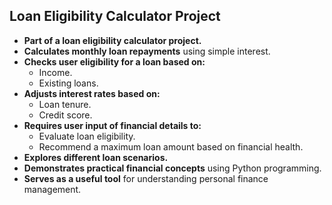 ## Loan Eligibility Calculator Project

- **Part of a loan eligibility calculator project.**
- **Calculates monthly loan repayments** using simple interest.
- **Checks user eligibility for a loan based on:**
  - Income.
  - Existing loans.
- **Adjusts interest rates based on:**
  - Loan tenure.
  - Credit score.
- **Requires user input of financial details to:**
  - Evaluate loan eligibility.
  - Recommend a maximum loan amount based on financial health.
- **Explores different loan scenarios.**
- **Demonstrates practical financial concepts** using Python programming.
- **Serves as a useful tool** for understanding personal finance management.

